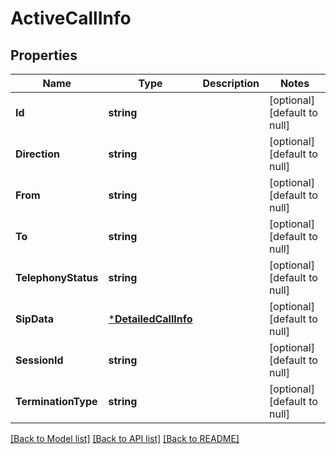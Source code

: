 # ActiveCallInfo

## Properties
Name | Type | Description | Notes
------------ | ------------- | ------------- | -------------
**Id** | **string** |  | [optional] [default to null]
**Direction** | **string** |  | [optional] [default to null]
**From** | **string** |  | [optional] [default to null]
**To** | **string** |  | [optional] [default to null]
**TelephonyStatus** | **string** |  | [optional] [default to null]
**SipData** | [***DetailedCallInfo**](DetailedCallInfo.md) |  | [optional] [default to null]
**SessionId** | **string** |  | [optional] [default to null]
**TerminationType** | **string** |  | [optional] [default to null]

[[Back to Model list]](../README.md#documentation-for-models) [[Back to API list]](../README.md#documentation-for-api-endpoints) [[Back to README]](../README.md)



